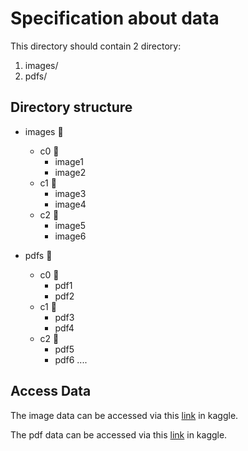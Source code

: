 # Specification about data
This directory should contain 2 directory:
1. images/ 
2. pdfs/

## Directory structure
* images 📁
    * c0 📁
        * image1
        * image2
    * c1 📁
        * image3
        * image4
    * c2 📁
        * image5
        * image6

* pdfs 📁
    * c0 📁
        * pdf1
        * pdf2
    * c1 📁
        * pdf3
        * pdf4
    * c2 📁
        * pdf5
        * pdf6
    ....

## Access Data
The image data can be accessed via this [link](www.google.com) in kaggle.

The pdf data can be accessed via this [link](www.kaggle.com) in kaggle.